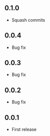 0.1.0
-----
- Squash commits

0.0.4
-----
- Bug fix

0.0.3
-----
- Bug fix

0.0.2
-----
- Bug fix

0.0.1
-----
- First release
